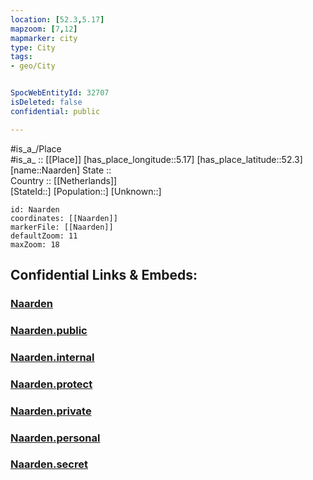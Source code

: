 ```yaml
---
location: [52.3,5.17] 
mapzoom: [7,12] 
mapmarker: city 
type: City
tags:
- geo/City


SpocWebEntityId: 32707
isDeleted: false
confidential: public

---
```

#is_a_/Place  
#is_a_ :: [[Place]] 
[has_place_longitude::5.17] 
[has_place_latitude::52.3] 
[name::Naarden] 
State ::  
Country :: [[Netherlands]]  
[StateId::] 
[Population::] 
[Unknown::] 


```leaflet
id: Naarden
coordinates: [[Naarden]] 
markerFile: [[Naarden]] 
defaultZoom: 11 
maxZoom: 18
```


## Confidential Links & Embeds: 

### [Naarden](/_Standards/Earth/Continent/Europe/Europe~West/Netherlands/Provinces~Netherlands/Noord-Holland/City/Naarden.md) 

### [Naarden.public](/_public/Earth/Continent/Europe/Europe~West/Netherlands/Provinces~Netherlands/Noord-Holland/City/Naarden.public.md) 

### [Naarden.internal](/_internal/Earth/Continent/Europe/Europe~West/Netherlands/Provinces~Netherlands/Noord-Holland/City/Naarden.internal.md) 

### [Naarden.protect](/_protect/Earth/Continent/Europe/Europe~West/Netherlands/Provinces~Netherlands/Noord-Holland/City/Naarden.protect.md) 

### [Naarden.private](/_private/Earth/Continent/Europe/Europe~West/Netherlands/Provinces~Netherlands/Noord-Holland/City/Naarden.private.md) 

### [Naarden.personal](/_personal/Earth/Continent/Europe/Europe~West/Netherlands/Provinces~Netherlands/Noord-Holland/City/Naarden.personal.md) 

### [Naarden.secret](/_secret/Earth/Continent/Europe/Europe~West/Netherlands/Provinces~Netherlands/Noord-Holland/City/Naarden.secret.md)

